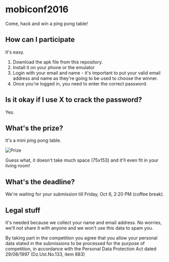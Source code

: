 # mobiconf2016
Come, hack and win a ping pong table!

## How can I participate

It's easy.

1. Download the apk file from this repository.
2. Install it on your phone or the emulator
3. Login with your email and name - it's important to put your valid email address and name as they're going to be used to choose the winner.
4. Once you're logged in, you need to enter the correct password.

## Is it okay if I use X to crack the password?

Yes.

## What's the prize?

It's a mini ping pong table.

![Prize](http://i.ebayimg.com/images/g/AtMAAOxycgVTgyef/s-l400.jpg)

Guess what, it doesn't take much space (75x153) and it'll even fit in your living room!

## What's the deadline?

We're waiting for your submission till Friday, Oct 6, 2:20 PM (coffee break).

## Legal stuff

It's needed because we collect your name and email address. No worries, we'll not share it with anyone and we won't use this data to spam you.

By taking part in the competition you agree that you allow your personal data stated in the submissions to be processed for the purpose of competition, in accordance with the Personal Data Protection Act dated 29/08/1997 (Dz.Ust.No.133, item 883)
